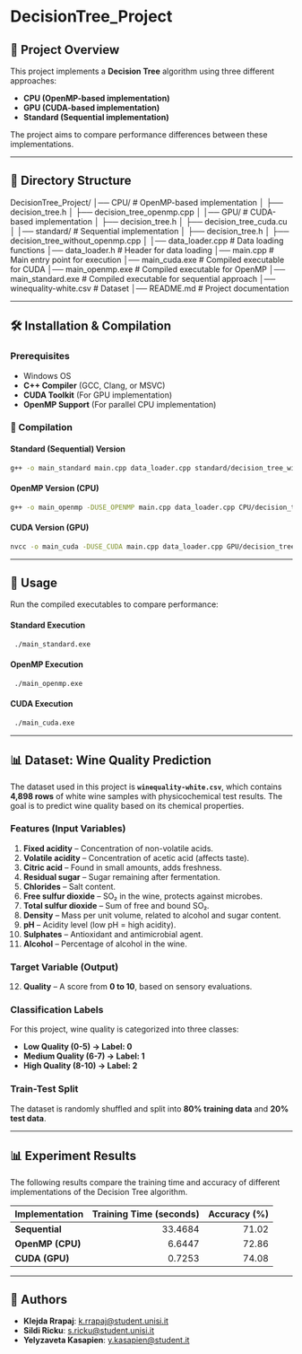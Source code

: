 # DecisionTree_Project

## 📌 Project Overview

This project implements a **Decision Tree** algorithm using three different approaches:

- **CPU (OpenMP-based implementation)**
- **GPU (CUDA-based implementation)**
- **Standard (Sequential implementation)**

The project aims to compare performance differences between these implementations.

---

## 📁 Directory Structure
DecisionTree_Project/
│── CPU/                     # OpenMP-based implementation
│   ├── decision_tree.h
│   ├── decision_tree_openmp.cpp
│
│── GPU/                     # CUDA-based implementation
│   ├── decision_tree.h
│   ├── decision_tree_cuda.cu
│
│── standard/                 # Sequential implementation
│   ├── decision_tree.h
│   ├── decision_tree_without_openmp.cpp
│
│── data_loader.cpp           # Data loading functions
│── data_loader.h             # Header for data loading
│── main.cpp                  # Main entry point for execution
│── main_cuda.exe             # Compiled executable for CUDA
│── main_openmp.exe           # Compiled executable for OpenMP
│── main_standard.exe         # Compiled executable for sequential approach
│── winequality-white.csv     # Dataset 
│── README.md                 # Project documentation

---

## 🛠️ Installation & Compilation

### Prerequisites

- Windows OS
- **C++ Compiler** (GCC, Clang, or MSVC)
- **CUDA Toolkit** (For GPU implementation)
- **OpenMP Support** (For parallel CPU implementation)

### 🔨 Compilation

#### **Standard (Sequential) Version**
```sh
g++ -o main_standard main.cpp data_loader.cpp standard/decision_tree_without_openmp.cpp
```

#### **OpenMP Version (CPU)**
```sh
g++ -o main_openmp -DUSE_OPENMP main.cpp data_loader.cpp CPU/decision_tree_openmp.cpp -fopenmp
```

#### **CUDA Version (GPU)**
```sh
nvcc -o main_cuda -DUSE_CUDA main.cpp data_loader.cpp GPU/decision_tree_cuda.cu
```

---

##  🚀 Usage
Run the compiled executables to compare performance:

#### **Standard Execution**
```sh
 ./main_standard.exe
 ```
#### **OpenMP Execution**
```sh
 ./main_openmp.exe
 ```
#### **CUDA Execution**
```sh
 ./main_cuda.exe
 ```

---

## 📊 Dataset: **Wine Quality Prediction**

The dataset used in this project is **`winequality-white.csv`**, which contains **4,898 rows** of white wine samples with physicochemical test results. The goal is to predict wine quality based on its chemical properties.

### **Features (Input Variables)**
1. **Fixed acidity** – Concentration of non-volatile acids.
2. **Volatile acidity** – Concentration of acetic acid (affects taste).
3. **Citric acid** – Found in small amounts, adds freshness.
4. **Residual sugar** – Sugar remaining after fermentation.
5. **Chlorides** – Salt content.
6. **Free sulfur dioxide** – SO₂ in the wine, protects against microbes.
7. **Total sulfur dioxide** – Sum of free and bound SO₂.
8. **Density** – Mass per unit volume, related to alcohol and sugar content.
9. **pH** – Acidity level (low pH = high acidity).
10. **Sulphates** – Antioxidant and antimicrobial agent.
11. **Alcohol** – Percentage of alcohol in the wine.

### **Target Variable (Output)**
12. **Quality** – A score from **0 to 10**, based on sensory evaluations.

### **Classification Labels**
For this project, wine quality is categorized into three classes:
- **Low Quality (0-5) → Label: 0**
- **Medium Quality (6-7) → Label: 1**
- **High Quality (8-10) → Label: 2**

### **Train-Test Split**
The dataset is randomly shuffled and split into **80% training data** and **20% test data**.

---

## 📊 Experiment Results

The following results compare the training time and accuracy of different implementations of the Decision Tree algorithm.

| Implementation       | Training Time (seconds) | Accuracy (%)  |
|----------------------|----------------------:|-------------:|
| **Sequential**       | 33.4684               | 71.02        |
| **OpenMP (CPU)**     | 6.6447                | 72.86        |
| **CUDA (GPU)**       | 0.7253                | 74.08        |


---
## 📌 Authors
- **Klejda Rrapaj**: k.rrapaj@student.unisi.it
- **Sildi Ricku**: s.ricku@student.unisi.it
- **Yelyzaveta Kasapien**: y.kasapien@student.it